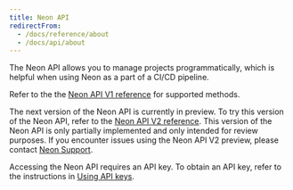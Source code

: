 ```yaml
---
title: Neon API
redirectFrom:
  - /docs/reference/about
  - /docs/api/about
---
```


The Neon API allows you to manage projects programmatically, which is helpful when using Neon as a part of a CI/CD pipeline.

Refer to the the [Neon API V1 reference](https://neon.tech/api-reference) for supported methods.

The next version of the Neon API is currently in preview. To try this version of the Neon API, refer to the [Neon API V2 reference](https://neon.tech/api-reference). This version of the Neon API is only partially implemented and only intended for review purposes. If you encounter issues using the Neon API V2 preview, please contact [Neon Support](mailto:support@neon.tech).  

Accessing the Neon API requires an API key. To obtain an API key, refer to the instructions in [Using API keys](/docs/get-started-with-neon/using-api-keys/).
